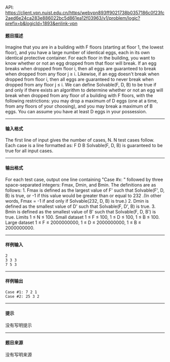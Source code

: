 API: https://client.vpn.nuist.edu.cn/https/webvpn893ff9021738b0357186c0f23fc2aed6e24ca283e886022bc5d861ea12f03963/v1/problem/logic?prefix=b&logicId=1893&enlink-vpn

#### 题目描述

Imagine that you are in a building with F floors (starting at floor 1, the lowest floor), and you have a large number of identical eggs, each in its own identical protective container. For each floor in the building, you want to know whether or not an egg dropped from that floor will break. If an egg breaks when dropped from floor i, then all eggs are guaranteed to break when dropped from any floor j ≥ i. Likewise, if an egg doesn't break when dropped from floor i, then all eggs are guaranteed to never break when dropped from any floor j ≤ i. We can define Solvable(F, D, B) to be true if and only if there exists an algorithm to determine whether or not an egg will break when dropped from any floor of a building with F floors, with the following restrictions: you may drop a maximum of D eggs (one at a time, from any floors of your choosing), and you may break a maximum of B eggs. You can assume you have at least D eggs in your possession.

---

#### 输入格式

The first line of input gives the number of cases, N. N test cases follow. Each case is a line formatted as: F D B Solvable(F, D, B) is guaranteed to be true for all input cases.

---

#### 输出格式

For each test case, output one line containing "Case #x: " followed by three space-separated integers: Fmax, Dmin, and Bmin. The definitions are as follows: 1. Fmax is defined as the largest value of F' such that Solvable(F', D, B) is true, or -1 if this value would be greater than or equal to 232 .(In other words, Fmax = -1 if and only if Solvable(232, D, B) is true.) 2. Dmin is defined as the smallest value of D' such that Solvable(F, D', B) is true. 3. Bmin is defined as the smallest value of B' such that Solvable(F, D, B') is true. Limits 1 ≤ N ≤ 100. Small dataset 1 ≤ F ≤ 100, 1 ≤ D ≤ 100, 1 ≤ B ≤ 100. Large dataset 1 ≤ F ≤ 2000000000, 1 ≤ D ≤ 2000000000, 1 ≤ B ≤ 2000000000.

---

#### 样例输入
```
2
3 3 3
7 5 3

```

---

#### 样例输出
```
Case #1: 7 2 1
Case #2: 25 3 2

```

---

#### 提示

没有写明提示

---

#### 题目来源

没有写明来源
